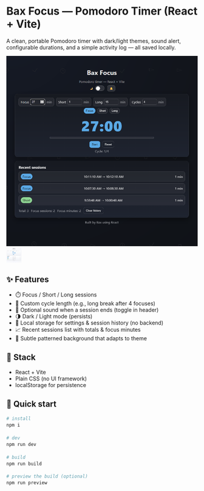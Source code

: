 # Bax Focus — Pomodoro Timer (React + Vite)

A clean, portable Pomodoro timer with dark/light themes, sound alert, configurable durations, and a simple activity log — all saved locally.

![preview](./public/dark-preview.png) <img src="public/light-preview.png" alt="1" width="40">

## ✨ Features

- ⏱️ Focus / Short / Long sessions
- 🔁 Custom cycle length (e.g., long break after 4 focuses)
- 🔔 Optional sound when a session ends (toggle in header)
- 🌗 Dark / Light mode (persists)
- 🧠 Local storage for settings & session history (no backend)
- 📈 Recent sessions list with totals & focus minutes
- 🎨 Subtle patterned background that adapts to theme

## 🧩 Stack

- React + Vite
- Plain CSS (no UI framework)
- localStorage for persistence

## 🚀 Quick start

```bash
# install
npm i

# dev
npm run dev

# build
npm run build

# preview the build (optional)
npm run preview
